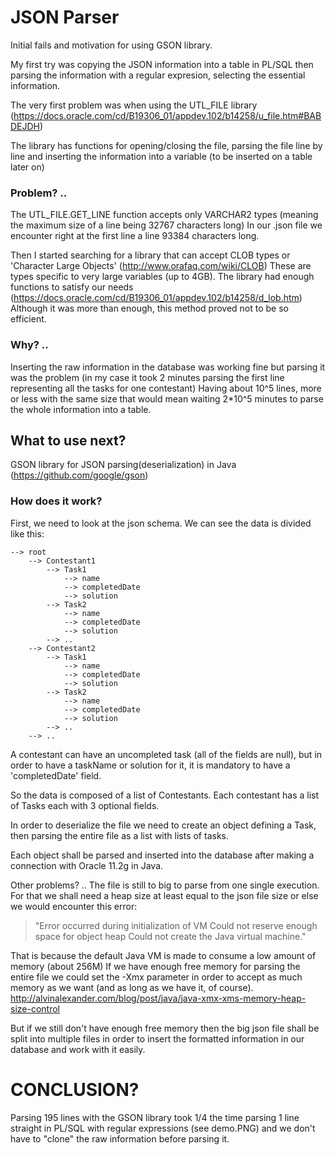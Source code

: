 # JSON Parser

Initial fails and motivation for using GSON library.

My first try was copying the JSON information into a table in PL/SQL
then parsing the information with a regular expresion, selecting the essential information.

The very first problem was when using the UTL_FILE library (https://docs.oracle.com/cd/B19306_01/appdev.102/b14258/u_file.htm#BABDEJDH)

The library has functions for opening/closing the file, parsing the file line by line and inserting the information into a variable (to be inserted on a table later on)

### Problem? .. 
The UTL_FILE.GET_LINE function accepts only VARCHAR2 types (meaning the maximum size of a line being 32767 characters long)
In our .json file we encounter right at the first line a line 93384 characters long.


Then I started searching for a library that can accept CLOB types or 'Character Large Objects' (http://www.orafaq.com/wiki/CLOB)
These are types specific to very large variables (up to 4GB).
The library had enough functions to satisfy our needs (https://docs.oracle.com/cd/B19306_01/appdev.102/b14258/d_lob.htm)
Although it was more than enough, this method proved not to be so efficient.

### Why? ..
Inserting the raw information in the database was working fine but parsing it was the problem
(in my case it took 2 minutes parsing the first line representing all the tasks for one contestant)
Having about 10^5 lines, more or less with the same size that would mean waiting 2*10^5 minutes to parse the whole information into a table.



## What to use next? 
GSON library for JSON parsing(deserialization) in Java (https://github.com/google/gson)

### How does it work? 
First, we need to look at the json schema. We can see the data is divided like this:

    --> root
        --> Contestant1
            --> Task1
                --> name
                --> completedDate
                --> solution
            --> Task2
                --> name
                --> completedDate
                --> solution
            --> ..
        --> Contestant2
            --> Task1
                --> name
                --> completedDate
                --> solution
            --> Task2
                --> name
                --> completedDate
                --> solution
            --> ..
        --> ..

A contestant can have an uncompleted task (all of the fields are null), 
but in order to have a taskName or solution for it, it is mandatory to have a 'completedDate' field.


So the data is composed of a list of Contestants.
Each contestant has a list of Tasks each with 3 optional fields.

In order to deserialize the file we need to create an object defining a Task,
then parsing the entire file as a list with lists of tasks.

Each object shall be parsed and inserted into the database after making a connection with Oracle 11.2g in Java.


Other problems? ..
The file is still to big to parse from one single execution.
For that we shall need a heap size at least equal to the json file size or else we would encounter this error:

> "Error occurred during initialization of VM
> Could not reserve enough space for object heap
> Could not create the Java virtual machine."

That is because the default Java VM is made to consume a low amount of memory (about 256M)
If we have enough free memory for parsing the entire file we could set the -Xmx parameter 
in order to accept as much memory as we want (and as long as we have it, of course).
http://alvinalexander.com/blog/post/java/java-xmx-xms-memory-heap-size-control

But if we still don't have enough free memory then the big json file shall be split into multiple files
in order to insert the formatted information in our database and work with it easily.

# CONCLUSION?
Parsing 195 lines with the GSON library took 1/4 the time parsing 1 line 
straight in PL/SQL with regular expressions (see demo.PNG) and we don't have
to "clone" the raw information before parsing it.




